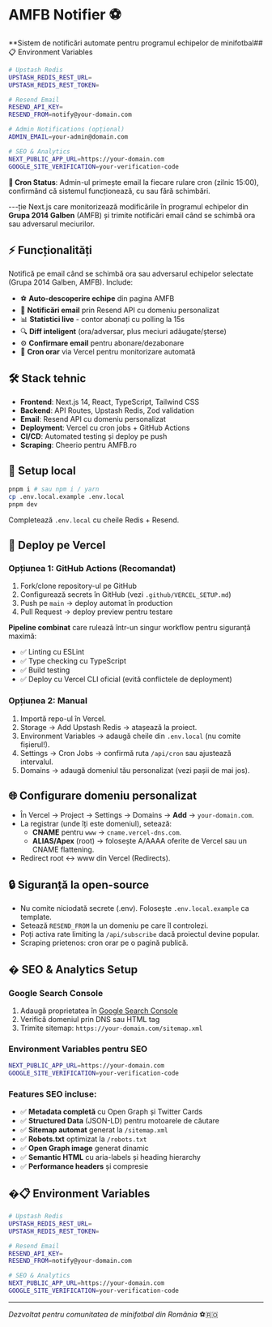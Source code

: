 # AMFB Notifier ⚽

**Sistem de notificări automate pentru programul echipelor de minifotbal## 📋 Environment Variables

```bash
# Upstash Redis
UPSTASH_REDIS_REST_URL=
UPSTASH_REDIS_REST_TOKEN=

# Resend Email
RESEND_API_KEY=
RESEND_FROM=notify@your-domain.com

# Admin Notifications (opțional)
ADMIN_EMAIL=your-admin@domain.com

# SEO & Analytics
NEXT_PUBLIC_APP_URL=https://your-domain.com
GOOGLE_SITE_VERIFICATION=your-verification-code
```

**📧 Cron Status**: Admin-ul primește email la fiecare rulare cron (zilnic 15:00), confirmând că sistemul funcționează, cu sau fără schimbări.

---ție Next.js care monitorizează modificările în programul echipelor din **Grupa 2014 Galben** (AMFB) și trimite notificări email când se schimbă ora sau adversarul meciurilor.

## ⚡ Funcționalități

Notifică pe email când se schimbă ora sau adversarul echipelor selectate (Grupa 2014 Galben, AMFB). Include:
- ⚽ **Auto-descoperire echipe** din pagina AMFB
- 📧 **Notificări email** prin Resend API cu domeniu personalizat  
- 📊 **Statistici live** - contor abonați cu polling la 15s
- 🔍 **Diff inteligent** (ora/adversar, plus meciuri adăugate/șterse)
- ⚙️ **Confirmare email** pentru abonare/dezabonare
- 🔄 **Cron orar** via Vercel pentru monitorizare automată

## 🛠️ Stack tehnic

- **Frontend**: Next.js 14, React, TypeScript, Tailwind CSS
- **Backend**: API Routes, Upstash Redis, Zod validation  
- **Email**: Resend API cu domeniu personalizat
- **Deployment**: Vercel cu cron jobs + GitHub Actions
- **CI/CD**: Automated testing și deploy pe push
- **Scraping**: Cheerio pentru AMFB.ro

## 🚀 Setup local

```bash
pnpm i # sau npm i / yarn
cp .env.local.example .env.local
pnpm dev
```

Completează `.env.local` cu cheile Redis + Resend.

## 🚀 Deploy pe Vercel

### Opțiunea 1: GitHub Actions (Recomandat)
1. Fork/clone repository-ul pe GitHub
2. Configurează secrets în GitHub (vezi `.github/VERCEL_SETUP.md`)
3. Push pe `main` → deploy automat în production
4. Pull Request → deploy preview pentru testare

**Pipeline combinat** care rulează într-un singur workflow pentru siguranță maximă:
- ✅ Linting cu ESLint
- ✅ Type checking cu TypeScript  
- ✅ Build testing
- ✅ Deploy cu Vercel CLI oficial (evită conflictele de deployment)

### Opțiunea 2: Manual
1. Importă repo-ul în Vercel.
2. Storage → Add Upstash Redis → atașează la proiect.
3. Environment Variables → adaugă cheile din `.env.local` (nu comite fișierul!).
4. Settings → Cron Jobs → confirmă ruta `/api/cron` sau ajustează intervalul.
5. Domains → adaugă domeniul tău personalizat (vezi pașii de mai jos).

## 🌐 Configurare domeniu personalizat

- În Vercel → Project → Settings → Domains → **Add** → `your-domain.com`.
- La registrar (unde îți este domeniul), setează:
  - **CNAME** pentru `www` → `cname.vercel-dns.com`.
  - **ALIAS/Apex** (root) → folosește A/AAAA oferite de Vercel sau un CNAME flattening.
- Redirect root ↔ www din Vercel (Redirects).

## 🔒 Siguranță la open-source

- Nu comite niciodată secrete (.env). Folosește `.env.local.example` ca template.
- Setează `RESEND_FROM` la un domeniu pe care îl controlezi.
- Poți activa rate limiting la `/api/subscribe` dacă proiectul devine popular.
- Scraping prietenos: cron orar pe o pagină publică.

## � SEO & Analytics Setup

### Google Search Console
1. Adaugă proprietatea în [Google Search Console](https://search.google.com/search-console/)
2. Verifică domeniul prin DNS sau HTML tag
3. Trimite sitemap: `https://your-domain.com/sitemap.xml`

### Environment Variables pentru SEO
```bash
NEXT_PUBLIC_APP_URL=https://your-domain.com
GOOGLE_SITE_VERIFICATION=your-verification-code
```

### Features SEO incluse:
- ✅ **Metadata completă** cu Open Graph și Twitter Cards
- ✅ **Structured Data** (JSON-LD) pentru motoarele de căutare
- ✅ **Sitemap automat** generat la `/sitemap.xml`
- ✅ **Robots.txt** optimizat la `/robots.txt`
- ✅ **Open Graph image** generat dinamic
- ✅ **Semantic HTML** cu aria-labels și heading hierarchy
- ✅ **Performance headers** și compresie

## �📋 Environment Variables

```bash
# Upstash Redis
UPSTASH_REDIS_REST_URL=
UPSTASH_REDIS_REST_TOKEN=

# Resend Email
RESEND_API_KEY=
RESEND_FROM=notify@your-domain.com

# SEO & Analytics
NEXT_PUBLIC_APP_URL=https://your-domain.com
GOOGLE_SITE_VERIFICATION=your-verification-code
```

---

*Dezvoltat pentru comunitatea de minifotbal din România* ⚽🇷🇴